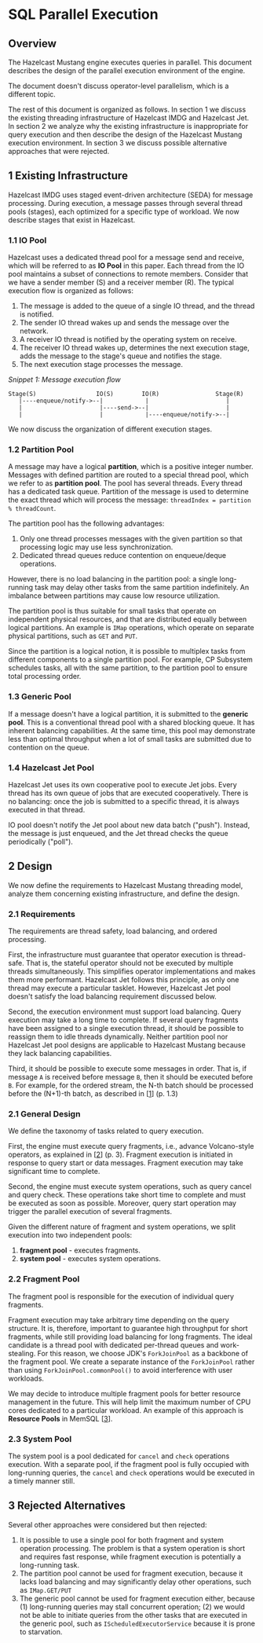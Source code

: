 # SQL Parallel Execution

## Overview

The Hazelcast Mustang engine executes queries in parallel. This document describes the design of the parallel execution
environment of the engine.

The document doesn't discuss operator-level parallelism, which is a different topic.

The rest of this document is organized as follows. In section 1 we discuss the existing threading infrastructure of Hazelcast
IMDG and Hazelcast Jet. In section 2 we analyze why the existing infrastructure is inappropriate for query execution and then
describe the design of the Hazelcast Mustang execution environment. In section 3 we discuss possible alternative approaches
that were rejected.

## 1 Existing Infrastructure

Hazelcast IMDG uses staged event-driven architecture (SEDA) for message processing. During execution, a message passes through
several thread pools (stages), each optimized for a specific type of workload. We now describe stages that exist in Hazelcast.

### 1.1 IO Pool

Hazelcast uses a dedicated thread pool for a message send and receive, which will be referred to as **IO Pool** in this paper.
Each thread from the IO pool maintains a subset of connections to remote members. Consider that we have a sender member (S)
and a receiver member (R). The typical execution flow is organized as follows:
1. The message is added to the queue of a single IO thread, and the thread is notified.
1. The sender IO thread wakes up and sends the message over the network.
1. A receiver IO thread is notified by the operating system on receive.
1. The receiver IO thread wakes up, determines the next execution stage, adds the message to the stage's queue and notifies the
   stage.
1. The next execution stage processes the message.

*Snippet 1: Message execution flow*
```
Stage(S)                 IO(S)        IO(R)                Stage(R)
   |----enqueue/notify->--|            |                      |
   |                      |----send->--|                      |
   |                      |            |----enqueue/notify->--|
```

We now discuss the organization of different execution stages.

### 1.2 Partition Pool

A message may have a logical **partition**, which is a positive integer number. Messages with defined partition are routed to
a special thread pool, which we refer to as **partition pool**. The pool has several threads. Every thread has a dedicated task
queue. Partition of the message is used to determine the exact thread which will process the message:
`threadIndex = partition % threadCount`.

The partition pool has the following advantages:
1. Only one thread processes messages with the given partition so that processing logic may use less synchronization.
1. Dedicated thread queues reduce contention on enqueue/deque operations.

However, there is no load balancing in the partition pool: a single long-running task may delay other tasks from the same 
partition indefinitely. An imbalance between partitions may cause low resource utilization.

The partition pool is thus suitable for small tasks that operate on independent physical resources, and that are
distributed equally between logical partitions. An example is `IMap` operations, which operate on separate physical
partitions, such as `GET` and `PUT`.

Since the partition is a logical notion, it is possible to multiplex tasks from different components to a single partition pool.
For example, CP Subsystem schedules tasks, all with the same partition, to the partition pool to ensure total processing order.

### 1.3 Generic Pool

If a message doesn't have a logical partition, it is submitted to the **generic pool**. This is a conventional thread pool with
a shared blocking queue. It has inherent balancing capabilities. At the same time, this pool may demonstrate less than
optimal throughput when a lot of small tasks are submitted due to contention on the queue.

### 1.4 Hazelcast Jet Pool

Hazelcast Jet uses its own cooperative pool to execute Jet jobs. Every thread has its own queue of jobs that are executed
cooperatively. There is no balancing: once the job is submitted to a specific thread, it is always executed in that thread.

IO pool doesn't notify the Jet pool about new data batch ("push"). Instead, the message is just enqueued, and the Jet thread
checks the queue periodically ("poll").

## 2 Design

We now define the requirements to Hazelcast Mustang threading model, analyze them concerning existing infrastructure, and
define the design.

### 2.1 Requirements

The requirements are thread safety, load balancing, and ordered processing.

First, the infrastructure must guarantee that operator execution is thread-safe. That is, the stateful operator should not be
executed by multiple threads simultaneously. This simplifies operator implementations and makes them more performant.
Hazelcast Jet follows this principle, as only one thread may execute a particular tasklet. However, Hazelcast Jet pool doesn't
satisfy the load balancing requirement discussed below.

Second, the execution environment must support load balancing. Query execution may take a long time to complete. If several query
fragments have been assigned to a single execution thread, it should be possible to reassign them to idle threads dynamically.
Neither partition pool nor Hazelcast Jet pool designs are applicable to Hazelcast Mustang because they lack balancing
capabilities.

Third, it should be possible to execute some messages in order. That is, if message `A` is received before message `B`, then it
should be executed before `B`. For example, for the ordered stream, the N-th batch should be processed before the (N+1)-th 
batch, as described in [[1]] (p. 1.3)

### 2.1 General Design

We define the taxonomy of tasks related to query execution.

First, the engine must execute query fragments, i.e., advance Volcano-style operators, as explained in [[2]] (p. 3). Fragment
execution is initiated in response to query start or data messages. Fragment execution may take significant time to complete.

Second, the engine must execute system operations, such as query cancel and query check. These operations take short time to 
complete and must be executed as soon as possible. Moreover, query start operation may trigger the parallel
execution of several fragments.

Given the different nature of fragment and system operations, we split execution into two independent pools:
1. **fragment pool** - executes fragments.
1. **system pool** - executes system operations.
   
### 2.2 Fragment Pool

The fragment pool is responsible for the execution of individual query fragments.

Fragment execution may take arbitrary time depending on the query structure. It is, therefore, important to
guarantee high throughput for short fragments, while still providing load balancing for long fragments. The ideal candidate
is a thread pool with dedicated per-thread queues and work-stealing. For this reason, we choose JDK's `ForkJoinPool` as a
backbone of the fragment pool. We create a separate instance of the `ForkJoinPool` rather than using `ForkJoinPool.commonPool()`
to avoid interference with user workloads.

We may decide to introduce multiple fragment pools for better resource management in the future. This will help limit the
maximum number of CPU cores dedicated to a particular workload. An example of this approach is **Resource Pools** in MemSQL [[3]].

### 2.3 System Pool

The system pool is a pool dedicated for `cancel` and `check` operations execution. With a separate pool, if the fragment pool 
is fully occupied with long-running queries, the `cancel` and `check` operations would be executed in a timely manner still.

## 3 Rejected Alternatives

Several other approaches were considered but then rejected:
1. It is possible to use a single pool for both fragment and system operation processing. The problem is that a system operation 
   is short and requires fast response, while fragment execution is potentially a long-running task.
1. The partition pool cannot be used for fragment execution, because it lacks load balancing and may significantly delay other 
   operations, such as `IMap.GET/PUT`
1. The generic pool cannot be used for fragment execution either, because (1) long-running queries may stall concurrent
   operation; (2) we would not be able to initiate queries from the other tasks that are executed in the generic pool, such as 
   `IScheduledExecutorService` because it is prone to starvation.

[1]: 03-network-protocol.md "SQL Network Protocol"
[2]: 02-operator-interface.md "SQL Operator Interface"
[3]: https://docs.memsql.com/v6.8/guides/cluster-management/operations/setting-resource-limits/ "MemSQL: Setting Resource Limits"
